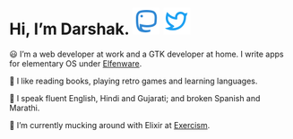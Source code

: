 # Hi, I’m Darshak. <a href="https://im-in.space/@dubiousdisc" target="_blank" rel="noopener noreferrer"><img src="https://raw.githubusercontent.com/dar5hak/dar5hak/master/assets/mastodon-line.svg" alt="Mastodon"></a> <a href="https://twitter.com/dar5hak" target="_blank" rel="noopener noreferrer"><img src="https://raw.githubusercontent.com/dar5hak/dar5hak/master/assets/twitter-line.svg" alt="Twitter"></a>

😃 I’m a web developer at work and a GTK developer at home. I write apps for elementary OS under [Elfenware](https://github.com/elfenware).

💚 I like reading books, playing retro games and learning languages.

👅 I speak fluent English, Hindi and Gujarati; and broken Spanish and Marathi.

🔭 I’m currently mucking around with Elixir at [Exercism](https://exercism.org/profiles/dar5hak).
